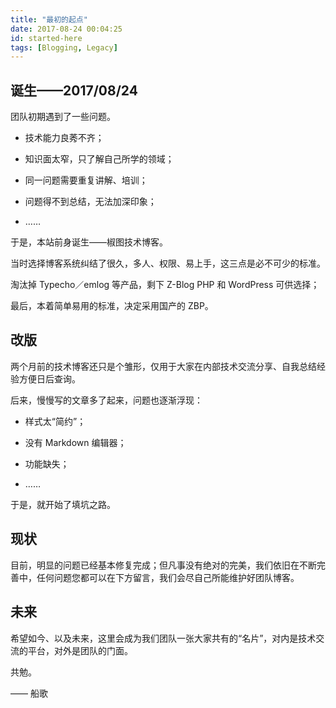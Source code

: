 ```yaml
---
title: "最初的起点"
date: 2017-08-24 00:04:25
id: started-here
tags: [Blogging, Legacy]
---
```


## 诞生——2017/08/24

团队初期遇到了一些问题。

* 技术能力良莠不齐；

* 知识面太窄，只了解自己所学的领域；

* 同一问题需要重复讲解、培训；

* 问题得不到总结，无法加深印象；

* ……

于是，本站前身诞生——椒图技术博客。

当时选择博客系统纠结了很久，多人、权限、易上手，这三点是必不可少的标准。

淘汰掉 Typecho／emlog 等产品，剩下 Z-Blog PHP 和 WordPress 可供选择；

最后，本着简单易用的标准，决定采用国产的 ZBP。

## 改版

两个月前的技术博客还只是个雏形，仅用于大家在内部技术交流分享、自我总结经验方便日后查询。

后来，慢慢写的文章多了起来，问题也逐渐浮现：

*   样式太“简约”；

*   没有 Markdown 编辑器；

*   功能缺失；

*   ……

于是，就开始了填坑之路。

## 现状

目前，明显的问题已经基本修复完成；但凡事没有绝对的完美，我们依旧在不断完善中，任何问题您都可以在下方留言，我们会尽自己所能维护好团队博客。

## 未来

希望如今、以及未来，这里会成为我们团队一张大家共有的“名片”，对内是技术交流的平台，对外是团队的门面。

共勉。

—— 船歌
